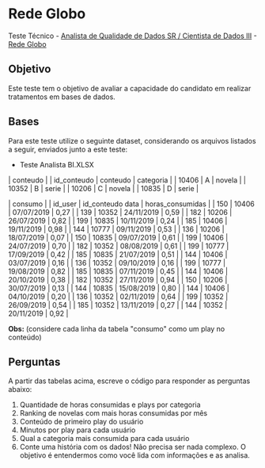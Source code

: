 # Rede Globo
Teste Técnico - [Analista de Qualidade de Dados SR / Cientista de Dados III](https://site.vagas.com.br/PagVagaDirSS.asp?v=2198715) - [Rede Globo](http://vempraglobo.com.br/)

## Objetivo
Este teste tem o objetivo de avaliar a capacidade do candidato em realizar tratamentos em bases de dados.

## Bases
Para este teste utilize o seguinte dataset, considerando os arquivos listados a seguir, enviados junto a este teste:
* Teste Analista BI.XLSX

|	conteudo	|
| id_conteudo | conteudo | categoria |
| 10406 | A | novela |
| 10352 | B | serie |
| 10206 | C | novela |
| 10835 | D | serie |


|	consumo	|
| id_user | id_conteudo	data | horas_consumidas |
| 150 | 10406 | 07/07/2019 | 0,27 |
| 139 | 10352 | 24/11/2019 | 0,59 |
| 182 | 10206 | 26/07/2019 | 0,82 |
| 199 | 10835 | 10/11/2019 | 0,24 |
| 185 | 10406 | 19/11/2019 | 0,98 |
| 144 | 10777 | 09/11/2019 | 0,53 |
| 136 | 10206 | 18/07/2019 | 0,07 |
| 150 | 10835 | 09/07/2019 | 0,61 |
| 199 | 10406 | 24/07/2019 | 0,70 |
| 182 | 10352 | 08/08/2019 | 0,61 |
| 199 | 10777 | 17/09/2019 | 0,42 |
| 185 | 10835 | 21/07/2019 | 0,51 |
| 144 | 10406 | 03/07/2019 | 0,16 |
| 136 | 10352 | 09/10/2019 | 0,16 |
| 199 | 10777 | 19/08/2019 | 0,82 |
| 185 | 10835 | 07/11/2019 | 0,45 |
| 144 | 10406 | 20/10/2019 | 0,38 |
| 182 | 10352 | 27/11/2019 | 0,94 |
| 150 | 10206 | 30/07/2019 | 0,13 |
| 144 | 10835 | 15/08/2019 | 0,80 |
| 144 | 10406 | 04/10/2019 | 0,20 |
| 136 | 10352 | 02/11/2019 | 0,64 |
| 199 | 10352 | 26/09/2019 | 0,54 |
| 185 | 10352 | 13/11/2019 | 0,27 |
| 144 | 10352 | 20/11/2019 | 0,92 |

**Obs:** (considere cada linha da tabela "consumo" como um play no conteúdo)


## Perguntas
A partir das tabelas acima, escreve o código para responder as perguntas abaixo: 
1. Quantidade de horas consumidas e plays por categoria 
2. Ranking de novelas com mais horas consumidas por mês 
3. Conteúdo de primeiro play do usuário 
4. Minutos por play para cada usuário 
5. Qual a categoria mais consumida para cada usuário 
6. Conte uma história com os dados! Não precisa ser nada complexo. O objetivo é entendermos como você lida com informações e as analisa. 
 